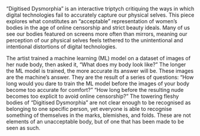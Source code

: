 “Digitised Dysmorphia” is an interactive triptych critiquing the ways in which digital technologies fail to accurately capture our physical selves. This piece explores what constitutes an “acceptable” representation of women’s bodies in the age of online censorship and strict beauty ideals. Many of us see our bodies featured on screens more often than mirrors, meaning our perception of our physical selves feels tethered to the unintentional and intentional distortions of digital technologies.

The artist trained a machine learning (ML) model on a dataset of images of her nude body, then asked it, “What does my body look like?” The longer the ML model is trained, the more accurate its answer will be. These images are the machine’s answer. They are the result of a series of questions: “How long would you dare to train the ML model before the images of your body become too accurate for comfort?” “How long before the resulting nude becomes too explicit to avoid online censorship?” The towering fleshy bodies of “Digitised Dysmorphia” are not clear enough to be recognised as belonging to one specific person, yet everyone is able to recognise something of themselves in the marks, blemishes, and folds. These are not elements of an unacceptable body, but of one that has been made to be seen as such.